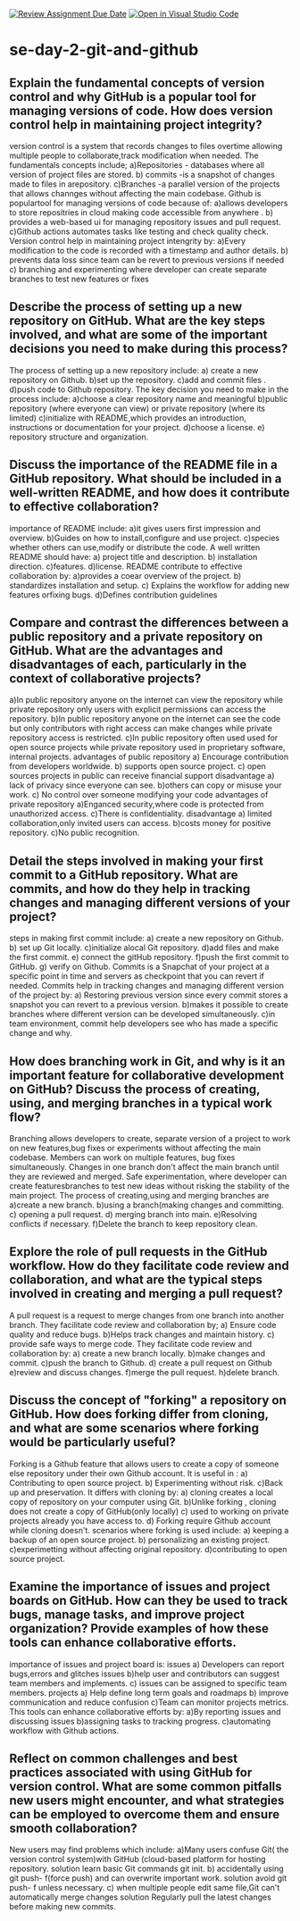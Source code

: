 [![Review Assignment Due Date](https://classroom.github.com/assets/deadline-readme-button-22041afd0340ce965d47ae6ef1cefeee28c7c493a6346c4f15d667ab976d596c.svg)](https://classroom.github.com/a/8wgCKhpZ)
[![Open in Visual Studio Code](https://classroom.github.com/assets/open-in-vscode-2e0aaae1b6195c2367325f4f02e2d04e9abb55f0b24a779b69b11b9e10269abc.svg)](https://classroom.github.com/online_ide?assignment_repo_id=18394930&assignment_repo_type=AssignmentRepo)
# se-day-2-git-and-github
## Explain the fundamental concepts of version control and why GitHub is a popular tool for managing versions of code. How does version control help in maintaining project integrity?
version control is a system that records changes to files overtime allowing multiple people to collaborate,track modification when needed.
The fundamentals concepts include;
a)Repositories - databases where all version of project files are stored.
b) commits -is a snapshot of changes made to files in arepository.
c)Branches -a parallel version of the projects that allows channges without affecting the main codebase.
Github is populartool for managing versions of code because of:
a)allows developers to store repositries in cloud making code accessible from anywhere .
b) provides a web-based ui for managing repository issues and pull request.
c)Github actions automates tasks like testing and check quality check.
Version control help in maintaining project intengrity by:
a)Every modification to the code is recorded with a timestamp and author details.
b) prevents data loss since team can be revert to previous versions if needed 
c) branching and experimenting where developer can create separate branches to test new features or fixes

## Describe the process of setting up a new repository on GitHub. What are the key steps involved, and what are some of the important decisions you need to make during this process?
The process of setting up a new repository include:
a) create a new repository on Github.
b)set up the repository.
c)add and commit files .
d)push code to Github repository.
The key decision you need to make in the process include:
a)choose a clear repository name and meaningful
b)public repository (where everyone can view) or private repository (where its limited)
c)initialize with README,which provides an introduction, instructions or documentation for your project.
d)choose a license.
e) repository structure and organization.

## Discuss the importance of the README file in a GitHub repository. What should be included in a well-written README, and how does it contribute to effective collaboration?
importance of README include:
a)it gives users first impression and overview.
b)Guides on how to install,configure and use project.
c)species whether others can use,modify or distribute the code.
A well written README should have:
a) project title and description.
b) installation direction.
c)features.
d)license.
README contribute to effective collaboration by:
a)provides a coear overview of the project.
b) standardizes installation and setup.
c) Explains the workflow for adding new features orfixing bugs.
d)Defines contribution guidelines 

## Compare and contrast the differences between a public repository and a private repository on GitHub. What are the advantages and disadvantages of each, particularly in the context of collaborative projects?
a)In public repository anyone on the internet can view the repository while private repository only users with explicit permissions can access the repository.
b)In public repository anyone on the internet can see the code but only contributors with right access can make changes while private repository access is restricted.
c)In public repository often used used for open source projects while private repository used in proprietary software, internal projects.
advantages of public repository 
a) Encourage contribution from developers worldwide.
b) supports open source project.
c) open sources projects in public can receive financial support
disadvantage 
a) lack of privacy since everyone can see.
b)others can copy or misuse your work.
c) No control over someone modifying your code
advantages of private repository 
a)Enganced security,where code is protected from unauthorized access.
c)There is confidentiality.
disadvantage 
a) limited collaboration,only invited users can access.
b)costs money for positive repository.
c)No public recognition.
## Detail the steps involved in making your first commit to a GitHub repository. What are commits, and how do they help in tracking changes and managing different versions of your project?
steps in making first commit include:
a) create a new repository on Github.
b) set up Git locally.
c)initialize alocal Git repository.
d)add files and make the first commit.
e) connect the gitHub repository.
f)push the first commit to GitHub.
g) verify on Github.
Commits is a Snapchat of your project at a specific point in time and servers as checkpoint that you can revert if needed.
Commits help in tracking changes and managing different version of the project by:
a) Restoring previous version since every commit stores a snapshot you can revert to a previous version.
b)makes it possible to create branches where different version can be developed simultaneously.
c)in team environment, commit help developers see who has made a specific change and why.

## How does branching work in Git, and why is it an important feature for collaborative development on GitHub? Discuss the process of creating, using, and merging branches in a typical work flow?
Branching allows developers to create, separate version of a project to work on new features,bug fixes or experiments without affecting the main codebase.
Members can work on multiple features, bug fixes simultaneously.
Changes in one branch don't affect the main branch until they are reviewed and merged.
Safe experimentation, where developer can create featuresbranches to test new ideas without risking the stability of the main project.
The process of creating,using and merging branches are
a)create a new branch.
b)using a branch(making changes and committing.
c) opening a pull request.
d) merging branch into main.
e)Resolving conflicts if necessary.
f)Delete the branch to keep repository clean.
## Explore the role of pull requests in the GitHub workflow. How do they facilitate code review and collaboration, and what are the typical steps involved in creating and merging a pull request?
A pull request is a request to merge changes from one branch into another branch.
They facilitate code review and collaboration by;
a) Ensure code quality and reduce bugs.
b)Helps track changes and maintain history.
c) provide safe ways to merge code.
They facilitate code review and collaboration by:
a) create a new branch locally.
b)make changes and commit.
c)push the branch to Github.
d) create a pull request on Github
e)review and discuss changes. 
f)merge the pull request.
h)delete branch.
## Discuss the concept of "forking" a repository on GitHub. How does forking differ from cloning, and what are some scenarios where forking would be particularly useful? 
Forking is a Github feature that allows users to create a copy of someone else repository under their own Github account.
It is useful in :
a) Contributing to open source project.
b) Experimenting without risk.
c)Back up and preservation.
It differs with cloning by:
a) cloning creates a local copy of repository on your computer using Git.
b)Unlike forking , cloning does not create a copy of GitHub(only locally)
c) used to working on private projects already you have access to.
d) Forking require Github account while cloning doesn't.
scenarios where forking is used include:
a) keeping a backup of an open source project.
b) personalizing an existing project.
c)experimetting without affecting original repository.
d)contributing to open source project.

## Examine the importance of issues and project boards on GitHub. How can they be used to track bugs, manage tasks, and improve project organization? Provide examples of how these tools can enhance collaborative efforts.
importance of issues and project board is:
issues
a) Developers can report bugs,errors and glitches issues 
b)help user and contributors can suggest team members and implements.
c) issues can be assigned to specific team members.
projects
a) Help define long term goals and roadmaps
b) improve communication and reduce confusion
c)Team can monitor projects metrics.
This tools can enhance collaborative efforts by:
a)By reporting issues and discussing issues 
b)assigning tasks to tracking progress.
c)automating workflow with Github actions.

## Reflect on common challenges and best practices associated with using GitHub for version control. What are some common pitfalls new users might encounter, and what strategies can be employed to overcome them and ensure smooth collaboration?
New users may find problems which include:
a)Many users confuse Git( the version control system)with GitHub (cloud-based platform for hosting repository.
solution 
learn basic Git commands git init.
b) accidentally using git push- f(force push) and can overwrite important work.
solution 
avoid git push- f unless necessary.
c) when multiple people edit same file,Git can't automatically merge changes
solution 
Regularly pull the latest changes before making new commits.
